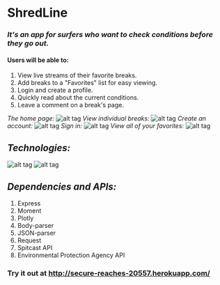 # ShredLine

### _It's an app for surfers who want to check conditions before they go out._
#### Users will be able to:
1. View live streams of their favorite breaks.
2. Add breaks to a "Favorites" list for easy viewing.
3. Login and create a profile.
4. Quickly read about the current conditions.
5. Leave a comment on a break's page.
 
    
*The home page:*
![alt tag](https://github.com/schreyerpeter/ShredLine/blob/master/public/screenshots/homePage.png)
*View individual breaks:*
![alt tag](https://github.com/schreyerpeter/ShredLine/blob/master/screenshots/resultsPage.png)
*Create an account:*
![alt tag](https://github.com/schreyerpeter/ShredLine/blob/master/screenshots/createAccount.png)
*Sign in:*
![alt tag](https://github.com/schreyerpeter/ShredLine/blob/master/screenshots/signIn.png)
*View all of your favorites:*
![alt tag](https://github.com/schreyerpeter/ShredLine/blob/master/screenshots/favorites.png)

## _Technologies:_

![alt tag](https://dab1nmslvvntp.cloudfront.net/wp-content/uploads/2015/07/1436439824nodejs-logo.png)
![alt tag](http://i.cdn-surfline.com/images/ui/surfline-live-thumb.png)

## _Dependencies and APIs:_
1. Express
2. Moment
3. Plotly
4. Body-parser
5. JSON-parser
5. Request
6. Spitcast API
7. Environmental Protection Agency API

### Try it out at http://secure-reaches-20557.herokuapp.com/
